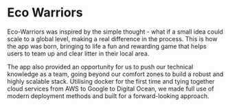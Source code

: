 # Eco Warriors

Eco-Warriors was inspired by the simple thought - what if a small idea could scale to a global level, making a real difference in the process. This is how the app was born, bringing to life a fun and rewarding game that helps users to team up and clear litter in their local area.

The app also provided an opportunity for us to push our technical knowledge as a team, going beyond our comfort zones to build a robust and highly scalable stack. Utilising docker for the first time and tying together cloud services from AWS to Google to Digital Ocean, we made full use of modern deployment methods and built for a forward-looking approach.
